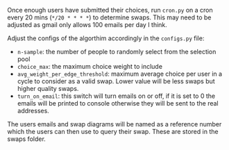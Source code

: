 Once enough users have submitted their choices, run `cron.py` on a cron every 20 mins (`*/20 * * * *`) to determine swaps. This may need to be adjusted as gmail only allows 100 emails per day I think.

Adjust the configs of the algorthim accordingly in the `configs.py` file:

- `n-sample`: the number of people to randomly select from the selection pool
- `choice_max`: the maximum choice weight to include
- `avg_weight_per_edge_threshold`: maximum average choice per user in a cycle to consider as a valid swap. Lower value will be less swaps but higher quality swaps.
- `turn_on_email`: this switch will turn emails on or off, if it is set to 0 the emails will be printed to console otherwise they will be sent to the real addresses.

The users emails and swap diagrams will be named as a reference number which the users can then use to query their swap. These are stored in the swaps folder.
